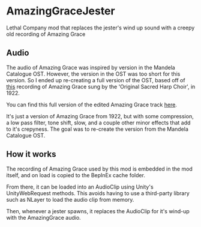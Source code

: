 # AmazingGraceJester
Lethal Company mod that replaces the jester's wind up sound with a creepy old recording of Amazing Grace

## Audio 
The audio of Amazing Grace was inspired by version in the Mandela Catalogue OST. However, the version in the OST was too short for this version. So I ended up re-creating a full version of the OST, based off of [this](https://www.youtube.com/watch?v=0OcsVolWYNI) recording of Amazing Grace sung by the 'Original Sacred Harp Choir', in 1922.

You can find this full version of the edited Amazing Grace track [here](https://github.com/ShimmyMySherbet/AmazingGraceJester/raw/master/AmazingGraceJester/Assets/AmazingGraceEffect.ogg).

It's just a version of Amazing Grace from 1922, but with some compression, a low pass filter, tone shift, slow, and a couple other minor effects that add to it's crepyness. The goal was to re-create the version from the Mandela Catalogue OST.

## How it works
The recording of Amazing Grace used by this mod is embedded in the mod itself, and on load is copied to the BepInEx cache folder.

From there, it can be loaded into an AudioClip using Unity's UnityWebRequest methods. This avoids having to use a third-party library such as NLayer to load the audio clip from memory.

Then, whenever a jester spawns, it replaces the AudioClip for it's wind-up with the AmazingGrace audio.
